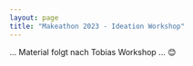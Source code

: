 ```yaml
---
layout: page
title: "Makeathon 2023 - Ideation Workshop"
---
```


... Material folgt nach Tobias Workshop ... 😊
